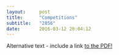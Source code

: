 ```yaml
---
layout:     post
title:      "Competitions"
subtitle:   "2856"
date:       2016-03-12 20:04:12
---
```


<object data="http://essays.2856.io/img/comp.pdf" type="application/pdf" width="100%" height="800px">
  <p>Alternative text - include a link <a href="img/comp.pdf">to the PDF!</a></p>
</object>